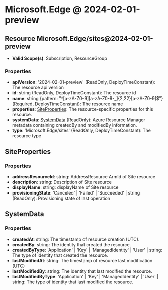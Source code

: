 # Microsoft.Edge @ 2024-02-01-preview

## Resource Microsoft.Edge/sites@2024-02-01-preview
* **Valid Scope(s)**: Subscription, ResourceGroup
### Properties
* **apiVersion**: '2024-02-01-preview' (ReadOnly, DeployTimeConstant): The resource api version
* **id**: string (ReadOnly, DeployTimeConstant): The resource id
* **name**: string {pattern: "^[a-zA-Z0-9][a-zA-Z0-9-_]{2,22}[a-zA-Z0-9]$"} (Required, DeployTimeConstant): The resource name
* **properties**: [SiteProperties](#siteproperties): The resource-specific properties for this resource.
* **systemData**: [SystemData](#systemdata) (ReadOnly): Azure Resource Manager metadata containing createdBy and modifiedBy information.
* **type**: 'Microsoft.Edge/sites' (ReadOnly, DeployTimeConstant): The resource type

## SiteProperties
### Properties
* **addressResourceId**: string: AddressResource ArmId of Site resource
* **description**: string: Description of Site resource
* **displayName**: string: displayName of Site resource
* **provisioningState**: 'Canceled' | 'Failed' | 'Succeeded' | string (ReadOnly): Provisioning state of last operation

## SystemData
### Properties
* **createdAt**: string: The timestamp of resource creation (UTC).
* **createdBy**: string: The identity that created the resource.
* **createdByType**: 'Application' | 'Key' | 'ManagedIdentity' | 'User' | string: The type of identity that created the resource.
* **lastModifiedAt**: string: The timestamp of resource last modification (UTC)
* **lastModifiedBy**: string: The identity that last modified the resource.
* **lastModifiedByType**: 'Application' | 'Key' | 'ManagedIdentity' | 'User' | string: The type of identity that last modified the resource.

